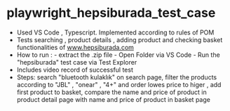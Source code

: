 # playwright_hepsiburada_test_case

* Used VS Code , Typescript. Implemented according to rules of POM
* Tests searching , product details , adding product and checking basket functionalities of www.hepsiburada.com  
* How to run :
      - extract the .zip file
      - Open Folder via VS Code
      - Run the "hepsiburada" test case via Test Explorer
* Includes video record of successful test 
* Steps: search "bluetooth kulaklık" on search page, filter the products according to "JBL" , "onear" , "4+" and order lowes price to higer , add first product to basket, compare the name and price of product in product detail page with name and price of product in basket page
